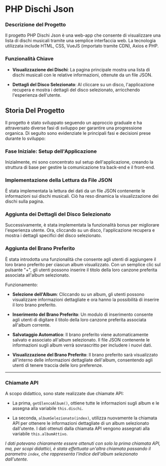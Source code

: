 # PHP Dischi Json

### Descrizione del Progetto

Il progetto PHP Dischi Json è una web-app che consente di visualizzare una lista di dischi musicali tramite una semplice interfaccia web. La tecnologia utilizzata include HTML, CSS, VueJS (importato tramite CDN), Axios e PHP.

### Funzionalità Chiave

- **Visualizzazione dei Dischi**: La pagina principale mostra una lista di dischi musicali con le relative informazioni, ottenute da un file JSON.

- **Dettagli del Disco Selezionato**: Al cliccare su un disco, l'applicazione recupera e mostra i dettagli del disco selezionato, arricchendo l'esperienza dell'utente.

## Storia Del Progetto

Il progetto è stato sviluppato seguendo un approccio graduale e ha attraversato diverse fasi di sviluppo per garantire una progressione organica. Di seguito sono evidenziate le principali fasi e decisioni prese durante lo sviluppo:

### Fase Iniziale: Setup dell'Applicazione

Inizialmente, mi sono concentrato sul setup dell'applicazione, creando la struttura di base per gestire la comunicazione tra back-end e il front-end.

### Implementazione della Lettura da File JSON

È stata implementata la lettura dei dati da un file JSON contenente le informazioni sui dischi musicali. Ciò ha reso dinamica la visualizzazione dei dischi sulla pagina.

### Aggiunta dei Dettagli del Disco Selezionato

Successivamente, è stata implementata la funzionalità bonus per migliorare l'esperienza utente. Ora, cliccando su un disco, l'applicazione recupera e mostra i dettagli specifici del disco selezionato.

### Aggiunta del Brano Preferito

È stata introdotta una funzionalità che consente agli utenti di aggiungere il loro brano preferito per ciascun album visualizzato. Con un semplice clic sul pulsante "+", gli utenti possono inserire il titolo della loro canzone preferita associata all'album selezionato.

Funzionamento:

- **Selezione dell'Album**: Cliccando su un album, gli utenti possono visualizzare informazioni dettagliate e ora hanno la possibilità di inserire il loro brano preferito.

- **Inserimento del Brano Preferito**: Un modulo di inserimento consente agli utenti di digitare il titolo della loro canzone preferita associata all'album corrente.

- **Salvataggio Automatico**: Il brano preferito viene automaticamente salvato e associato all'album selezionato. Il file JSON contenente le informazioni sugli album verrà sovrascritto per includere i nuovi dati.

- **Visualizzazione del Brano Preferito**: Il brano preferito sarà visualizzato all'interno delle informazioni dettagliate dell'album, consentendo agli utenti di tenere traccia delle loro preferenze.

---

### Chiamate API

A scopo didattico, sono state realizzate due chiamate API:

- La prima, `getElencoAlbum()`, ottiene tutte le informazioni sugli album e le assegna alla variabile `this.dischi`.

- La seconda, `albumSelezionato(index)`, utilizza nuovamente la chiamata API per ottenere le informazioni dettagliate di un album selezionato dall'utente. I dati ottenuti dalla chiamata API vengono assegnati alla variabile `this.albumAttivo`.

_I dati potevano chiaramente essere ottenuti con solo la prima chiamata API, ma, per scopi didattici, è stata effettuata un'altra chiamata passando il parametro `index`, che rappresenta l'indice dell'album selezionato dall'utente._
